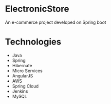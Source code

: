 # ElectronicStore
An e-commerce project developed on Spring boot 

# Technologies
* Java 
* Spring
* Hibernate
* Micro Services
* AngularJS
* AWS
* Spring Cloud
* Jenkins
* MySQL
